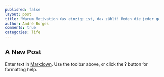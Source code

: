 ```yaml
---
published: false
layout: post
title: "Warum Motivation das einzige ist, das zählt! Reden die jeder gehört haben sollte"
author: André Borges
comments: true
categories: life
---
```



## A New Post

Enter text in [Markdown](http://daringfireball.net/projects/markdown/). Use the toolbar above, or click the **?** button for formatting help.
